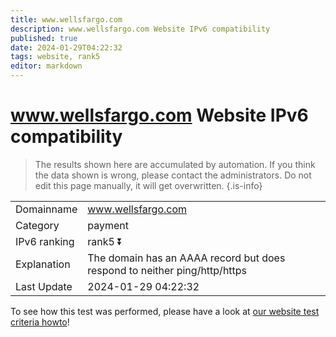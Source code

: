 ```yaml
---
title: www.wellsfargo.com
description: www.wellsfargo.com Website IPv6 compatibility
published: true
date: 2024-01-29T04:22:32
tags: website, rank5
editor: markdown
---
```


# www.wellsfargo.com Website IPv6 compatibility

> The results shown here are accumulated by automation. If you think the data shown is wrong, please contact the administrators. 
> Do not edit this page manually, it will get overwritten.
{.is-info}


|   |   |
| - | - |
| Domainname | www.wellsfargo.com
| Category | payment |
| IPv6 ranking | rank5 :arrow_double_down: |
| Explanation | The domain has an AAAA record but does respond to neither ping/http/https |
| Last Update | 2024-01-29 04:22:32 |

To see how this test was performed, please have a look at [our website test criteria howto](/howto/testcriteria/website)!

